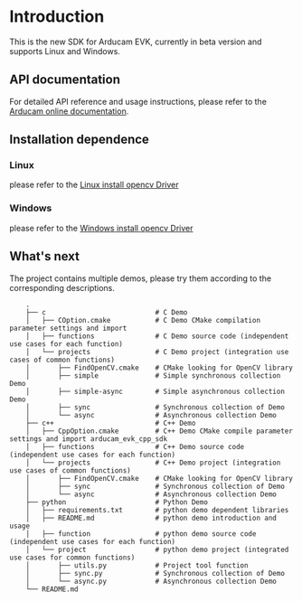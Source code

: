 # Introduction

This is the new SDK for Arducam EVK, currently in beta version and supports Linux and Windows.

## API documentation

For detailed API reference and usage instructions,
please refer to the [Arducam online documentation](https://www.arducam.com/docs/arducam-evk/).

## Installation dependence
### Linux
please refer to the [Linux install opencv Driver](doc/linux_install_opencv_Driver.md)

### Windows
please refer to the [Windows install opencv Driver](doc/linux_install_opencv_Driver.md)

## What's next
The project contains multiple demos, please try them according to the corresponding descriptions.
```
    .
    ├── c                           # C Demo
    │   ├── COption.cmake           # C Demo CMake compilation parameter settings and import
    │   ├── functions               # C Demo source code (independent use cases for each function)
    │   └── projects                # C Demo project (integration use cases of common functions)
    │       ├── FindOpenCV.cmake    # CMake looking for OpenCV library
    │       ├── simple              # Simple synchronous collection Demo
    │       ├── simple-async        # Simple asynchronous collection Demo
    │       ├── sync                # Synchronous collection of Demo
    │       └── async               # Asynchronous collection Demo
    ├── c++                         # C++ Demo
    │   ├── CppOption.cmake         # C++ Demo CMake compile parameter settings and import arducam_evk_cpp_sdk
    │   ├── functions               # C++ Demo source code (independent use cases for each function)
    │   └── projects                # C++ Demo project (integration use cases of common functions)
    │       ├── FindOpenCV.cmake    # CMake looking for OpenCV library
    │       ├── sync                # Synchronous collection of Demo
    │       └── async               # Asynchronous collection Demo
    ├── python                      # Python Demo
    │   ├── requirements.txt        # python demo dependent libraries
    │   ├── README.md               # python demo introduction and usage
    │   ├── function                # python demo source code (independent use cases for each function)
    │   └── project                 # python demo project (integrated use cases for common functions)
    │       ├── utils.py            # Project tool function
    │       ├── sync.py             # Synchronous collection of Demo
    │       └── async.py            # Asynchronous collection Demo
    └── README.md                   
```
